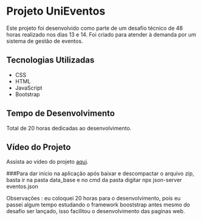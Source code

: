 # Projeto UniEventos

Este projeto foi desenvolvido como parte de um desafio técnico de 48 horas realizado nos dias 13 e 14. Foi criado para atender à demanda por um sistema de gestão de eventos.

## Tecnologias Utilizadas
- CSS
- HTML
- JavaScript
- Bootstrap

## Tempo de Desenvolvimento
Total de 20 horas dedicadas ao desenvolvimento.

## Vídeo do Projeto
Assista ao vídeo do projeto [aqui]([https://youtu.be/I5O7YzpQ4Bc]).


###Para dar inicio na aplicação após baixar e descompactar o arquivo zip, basta ir na pasta data_base e no cmd da pasta digitar npx json-server eventos.json

Observações : eu coloquei 20 horas para o desenvolvimento, pois eu passei algum tempo estudando o framework booststrap antes mesmo do desafio ser lançado, isso facilitou o desenvolvimento das paginas web.
